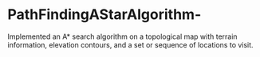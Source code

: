 # PathFindingAStarAlgorithm-
Implemented an A* search algorithm on a topological map with terrain information, elevation contours, and a set or sequence of locations to visit.
